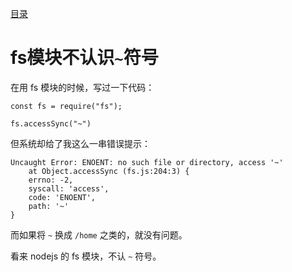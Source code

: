 [目录](./)
# fs模块不认识`~`符号

在用 fs 模块的时候，写过一下代码：

```
const fs = require("fs");

fs.accessSync("~")
```

但系统却给了我这么一串错误提示：
```
Uncaught Error: ENOENT: no such file or directory, access '~'
    at Object.accessSync (fs.js:204:3) {
    errno: -2,
    syscall: 'access',
    code: 'ENOENT',
    path: '~'
}
```

而如果将 `~` 换成 `/home` 之类的，就没有问题。

看来 nodejs 的 fs 模块，不认 `~` 符号。